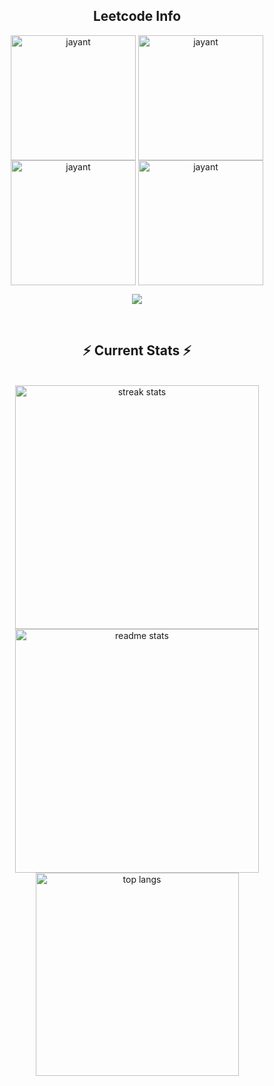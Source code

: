 <div align="center"> 

<!--   <h2>🐍 Contributions 🐍</h2>
  <img alt="snake eating my contributions" src="https://raw.githubusercontent.com/salesp07/salesp07/output/github-contribution-grid-snake.svg" />
</div> -->

<h2 align="center">Leetcode Info</h2>  
<p align="center">
  <a href="https://leetcode.com/jay1535/" target="_blank"><img align="center" src="https://leetcode.com/static/images/badges/2024/gif/2024-02.gif" alt="jayant" height="200" width="200" /></a>
  <a href="https://leetcode.com/jay1535/" target="_blank"><img align="center" src="https://leetcode.com/static/images/badges/2024/gif/2024-03.gif" alt="jayant" height="200" width="200" /></a>
  <a href="https://leetcode.com/jay1535/" target="_blank"><img align="center" src="https://assets.leetcode.com/static_assets/marketing/2024-200.gif" alt="jayant" height="200" width="200" /></a>
  <a href="https://leetcode.com/jay1535/" target="_blank"><img align="center" src="https://assets.leetcode.com/static_assets/marketing/2024-100.gif" alt="jayant" height="200" width="200" /></a>
</p>
<p align="center">
  <img align="top" flex-grow="1" src="https://leetcard.jacoblin.cool/jay1535?theme=dark&font=Nunito&ext=heatmap" />  
</p>

<br/>
<h2 align="center">⚡ Current Stats ⚡</h2>
<br>
<div align="center">
  <img width="390" src="https://streak-stats.demolab.com/?user=jay1535&count_private=true&theme=react&border_radius=10" alt="streak stats"/>
  <img width="390" src="https://github-readme-stats.vercel.app/api?username=jay1535&show_icons=true&theme=react&rank_icon=github&border_radius=10" alt="readme stats" />
  <img width="325" align="center" src="https://github-readme-stats.vercel.app/api/top-langs/?username=jay1535&hide=HTML&langs_count=8&layout=compact&theme=react&border_radius=10&size_weight=0.5&count_weight=0.5&exclude_repo=github-readme-stats" alt="top langs" />
</div>

<br/><br/>
